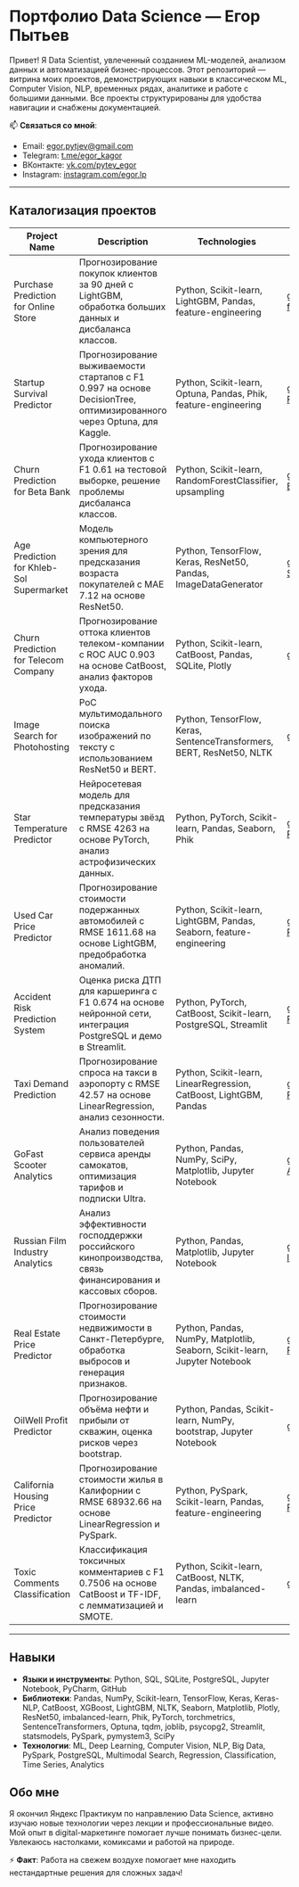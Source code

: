 # Портфолио Data Science — Егор Пытьев

Привет! Я Data Scientist, увлеченный созданием ML-моделей, анализом данных и автоматизацией бизнес-процессов. Этот репозиторий — витрина моих проектов, демонстрирующих навыки в классическом ML, Computer Vision, NLP, временных рядах, аналитике и работе с большими данными. Все проекты структурированы для удобства навигации и снабжены документацией.

📫 **Связаться со мной**:
- Email: [egor.pytjev@gmail.com](mailto:egor.pytjev@gmail.com)
- Telegram: [t.me/egor_kagor](https://t.me/egor_kagor)
- ВКонтакте: [vk.com/pytev_egor](https://vk.com/pytev_egor)
- Instagram: [instagram.com/egor.lp](https://instagram.com/egor.lp)

---

## Каталогизация проектов

| Project Name | Description | Technologies | Link | Experience Type | Project Type |
|--------------|-------------|--------------|------|-----------------|--------------|
| Purchase Prediction for Online Store | Прогнозирование покупок клиентов за 90 дней с LightGBM, обработка больших данных и дисбаланса классов. | Python, Scikit-learn, LightGBM, Pandas, feature-engineering | [github.com/kagor4/Purchase-Prediction-for-Online-Store](https://github.com/kagor4/Purchase-Prediction-for-Online-Store) | Freelance | Classical ML |
| Startup Survival Predictor | Прогнозирование выживаемости стартапов с F1 0.997 на основе DecisionTree, оптимизированного через Optuna, для Kaggle. | Python, Scikit-learn, Optuna, Pandas, Phik, feature-engineering | [github.com/kagor4/Startup-Survival-Predictor](https://github.com/kagor4/Startup-Survival-Predictor) | Freelance | Classical ML |
| Churn Prediction for Beta Bank | Прогнозирование ухода клиентов с F1 0.61 на тестовой выборке, решение проблемы дисбаланса классов. | Python, Scikit-learn, RandomForestClassifier, upsampling | [github.com/kagor4/Churn-Prediction-for-Beta-Bank](https://github.com/kagor4/Churn-Prediction-for-Beta-Bank) | Academic | Classical ML |
| Age Prediction for Khleb-Sol Supermarket | Модель компьютерного зрения для предсказания возраста покупателей с MAE 7.12 на основе ResNet50. | Python, TensorFlow, Keras, ResNet50, Pandas, ImageDataGenerator | [github.com/kagor4/Khleb-Sol_supermarket_project](https://github.com/kagor4/Khleb-Sol_supermarket_project) | Academic | Computer Vision |
| Churn Prediction for Telecom Company | Прогнозирование оттока клиентов телеком-компании с ROC AUC 0.903 на основе CatBoost, анализ факторов ухода. | Python, Scikit-learn, CatBoost, Pandas, SQLite, Plotly | [github.com/kagor4/project_telecom](https://github.com/kagor4/project_telecom) | Academic | Classical ML |
| Image Search for Photohosting | PoC мультимодального поиска изображений по тексту с использованием ResNet50 и BERT. | Python, TensorFlow, Keras, SentenceTransformers, BERT, ResNet50, NLTK | [github.com/kagor4/photohosting_project](https://github.com/kagor4/photohosting_project) | Academic | Multimodal Models |
| Star Temperature Predictor | Нейросетевая модель для предсказания температуры звёзд с RMSE 4263 на основе PyTorch, анализ астрофизических данных. | Python, PyTorch, Scikit-learn, Pandas, Seaborn, Phik | [github.com/kagor4/Star-Temperature-Predictor](https://github.com/kagor4/Star-Temperature-Predictor) | Academic | Regression |
| Used Car Price Predictor | Прогнозирование стоимости подержанных автомобилей с RMSE 1611.68 на основе LightGBM, предобработка аномалий. | Python, Scikit-learn, LightGBM, Pandas, Seaborn, feature-engineering | [github.com/kagor4/Used-Car-Price-Predictor](https://github.com/kagor4/Used-Car-Price-Predictor) | Academic | Regression |
| Accident Risk Prediction System | Оценка риска ДТП для каршеринга с F1 0.674 на основе нейронной сети, интеграция PostgreSQL и демо в Streamlit. | Python, PyTorch, CatBoost, Scikit-learn, PostgreSQL, Streamlit | [github.com/kagor4/Accident-Risk-Prediction-System](https://github.com/kagor4/Accident-Risk-Prediction-System) | Academic | Classical ML |
| Taxi Demand Prediction | Прогнозирование спроса на такси в аэропорту с RMSE 42.57 на основе LinearRegression, анализ сезонности. | Python, Scikit-learn, LinearRegression, CatBoost, LightGBM, Pandas | [github.com/kagor4/Taxi-Demand-Prediction](https://github.com/kagor4/Taxi-Demand-Prediction) | Academic | Time Series |
| GoFast Scooter Analytics | Анализ поведения пользователей сервиса аренды самокатов, оптимизация тарифов и подписки Ultra. | Python, Pandas, NumPy, SciPy, Matplotlib, Jupyter Notebook | [github.com/kagor4/GoFast-Scooter-Analytics](https://github.com/kagor4/GoFast-Scooter-Analytics) | Academic | Analytics |
| Russian Film Industry Analytics | Анализ эффективности господдержки российского кинопроизводства, связь финансирования и кассовых сборов. | Python, Pandas, Matplotlib, Jupyter Notebook | [github.com/kagor4/Russian-Film-Industry-Analytics](https://github.com/kagor4/Russian-Film-Industry-Analytics) | Academic | Analytics |
| Real Estate Price Predictor | Прогнозирование стоимости недвижимости в Санкт-Петербурге, обработка выбросов и генерация признаков. | Python, Pandas, NumPy, Matplotlib, Seaborn, Scikit-learn, Jupyter Notebook | [github.com/kagor4/Real-Estate-Price-Predictor](https://github.com/kagor4/Real-Estate-Price-Predictor) | Academic | Classical ML |
| OilWell Profit Predictor | Прогнозирование объёма нефти и прибыли от скважин, оценка рисков через bootstrap. | Python, Pandas, Scikit-learn, NumPy, bootstrap, Jupyter Notebook | [github.com/kagor4/OilWell-Profit-Predictor](https://github.com/kagor4/OilWell-Profit-Predictor) | Academic | Classical ML |
| California Housing Price Predictor | Прогнозирование стоимости жилья в Калифорнии с RMSE 68932.66 на основе LinearRegression и PySpark. | Python, PySpark, Scikit-learn, Pandas, feature-engineering | [github.com/kagor4/California-Housing-Price-Predictor](https://github.com/kagor4/California-Housing-Price-Predictor) | Academic | Regression |
| Toxic Comments Classification | Классификация токсичных комментариев с F1 0.7506 на основе CatBoost и TF-IDF, с лемматизацией и SMOTE. | Python, Scikit-learn, CatBoost, NLTK, Pandas, imbalanced-learn | [github.com/kagor4/toxic_comments_project](https://github.com/kagor4/toxic_comments_project) | Academic | NLP |

---

## Навыки
- **Языки и инструменты**: Python, SQL, SQLite, PostgreSQL, Jupyter Notebook, PyCharm, GitHub
- **Библиотеки**: Pandas, NumPy, Scikit-learn, TensorFlow, Keras, Keras-NLP, CatBoost, XGBoost, LightGBM, NLTK, Seaborn, Matplotlib, Plotly, ResNet50, imbalanced-learn, Phik, PyTorch, torchmetrics, SentenceTransformers, Optuna, tqdm, joblib, psycopg2, Streamlit, statsmodels, PySpark, pymystem3, SciPy
- **Технологии**: ML, Deep Learning, Computer Vision, NLP, Big Data, PySpark, PostgreSQL, Multimodal Search, Regression, Classification, Time Series, Analytics

## Обо мне
Я окончил Яндекс Практикум по направлению Data Science, активно изучаю новые технологии через лекции и профессиональные видео. Мой опыт в digital-маркетинге помогает лучше понимать бизнес-цели. Увлекаюсь настолками, комиксами и работой на природе.

⚡ **Факт**: Работа на свежем воздухе помогает мне находить нестандартные решения для сложных задач!
